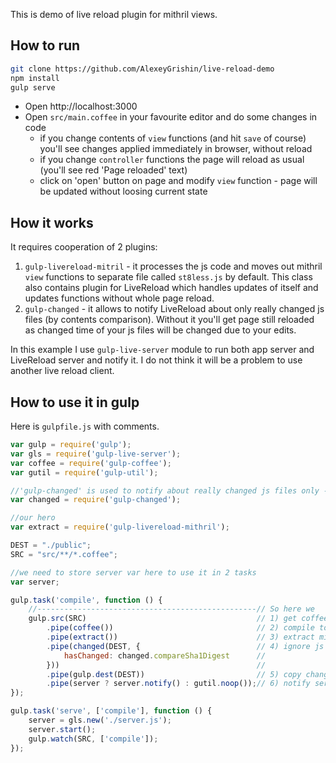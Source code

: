 This is demo of live reload plugin for mithril views.

## How to run

```bash
git clone https://github.com/AlexeyGrishin/live-reload-demo
npm install
gulp serve
```

- Open http://localhost:3000
- Open `src/main.coffee` in your favourite editor and do some changes in code
  - if you change contents of `view` functions (and hit `save` of course) you'll see changes applied immediately in browser, without reload
  - if you change `controller` functions the page will reload as usual (you'll see red 'Page reloaded' text)
  - click on 'open' button on page and modify `view` function - page will be updated without loosing current state


## How it works

It requires cooperation of 2 plugins:
1. `gulp-livereload-mitril` - it processes the js code and moves out mithril `view` functions to separate file called `st8less.js` by default.
   This class also contains plugin for LiveReload which handles updates of itself and updates functions without whole page reload.
2. `gulp-changed` - it allows to notify LiveReload about only really changed js files (by contents comparison). Without it you'll get page still reloaded as changed time of your js files will be changed due to your edits.

In this example I use `gulp-live-server` module to run both app server and LiveReload server and notify it. I do not think it will be a problem to use another live reload client.

## How to use it in gulp

Here is `gulpfile.js` with comments.

```javascript
var gulp = require('gulp');
var gls = require('gulp-live-server');
var coffee = require('gulp-coffee');
var gutil = require('gulp-util');

//'gulp-changed' is used to notify about really changed js files only - it compares their contents
var changed = require('gulp-changed');

//our hero
var extract = require('gulp-livereload-mithril');

DEST = "./public";
SRC = "src/**/*.coffee";

//we need to store server var here to use it in 2 tasks
var server;

gulp.task('compile', function () {
    //-------------------------------------------------// So here we
    gulp.src(SRC)                                      // 1) get coffeescripts
        .pipe(coffee())                                // 2) compile to javascript
        .pipe(extract())                               // 3) extract mithril views into separate file named `st8less.js`
        .pipe(changed(DEST, {                          // 4) ignore js files which contents not changed
            hasChanged: changed.compareSha1Digest      //
        }))                                            //
        .pipe(gulp.dest(DEST))                         // 5) copy changed to public
        .pipe(server ? server.notify() : gutil.noop());// 6) notify server about changed files only.
});

gulp.task('serve', ['compile'], function () {
    server = gls.new('./server.js');
    server.start();
    gulp.watch(SRC, ['compile']);
});
```